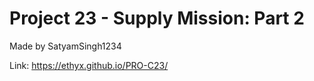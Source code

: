 # Project 23 - Supply Mission: Part 2
Made by SatyamSingh1234

Link: https://ethyx.github.io/PRO-C23/
